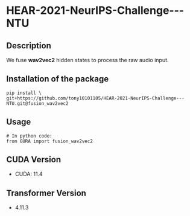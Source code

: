 # HEAR-2021-NeurIPS-Challenge---NTU

## Description

We fuse **wav2vec2** hidden states to process the raw audio input.

## Installation of the package

```shell
pip install \
git+https://github.com/tony10101105/HEAR-2021-NeurIPS-Challenge---NTU.git@fusion_wav2vec2
```

## Usage

```python3
# In python code:
from GURA import fusion_wav2vec2
```
## CUDA Version

* CUDA: 11.4

## Transformer Version

* 4.11.3
